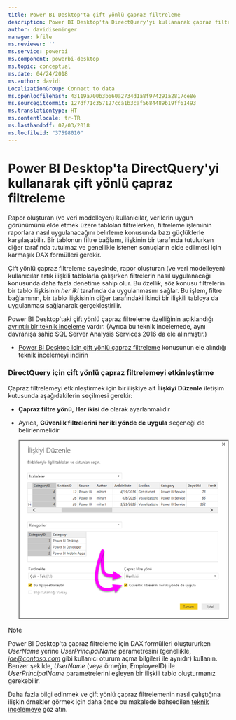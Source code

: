 ```yaml
---
title: Power BI Desktop'ta çift yönlü çapraz filtreleme
description: Power BI Desktop'ta DirectQuery'yi kullanarak çapraz filtrelemeyi etkinleştirin
author: davidiseminger
manager: kfile
ms.reviewer: ''
ms.service: powerbi
ms.component: powerbi-desktop
ms.topic: conceptual
ms.date: 04/24/2018
ms.author: davidi
LocalizationGroup: Connect to data
ms.openlocfilehash: 43119a700b3b660a2734d1a8f974291a2817ce8e
ms.sourcegitcommit: 127df71c357127cca1b3caf5684489b19ff61493
ms.translationtype: HT
ms.contentlocale: tr-TR
ms.lasthandoff: 07/03/2018
ms.locfileid: "37598010"
---
```

# <a name="bidirectional-cross-filtering-using-directquery-in-power-bi-desktop"></a>Power BI Desktop'ta DirectQuery'yi kullanarak çift yönlü çapraz filtreleme

Rapor oluşturan (ve veri modelleyen) kullanıcılar, verilerin uygun görünümünü elde etmek üzere tabloları filtrelerken, filtreleme işleminin raporlara nasıl uygulanacağını belirleme konusunda bazı güçlüklerle karşılaşabilir. Bir tablonun filtre bağlamı, ilişkinin bir tarafında tutulurken diğer tarafında tutulmaz ve genellikle istenen sonuçların elde edilmesi için karmaşık DAX formülleri gerekir.

Çift yönlü çapraz filtreleme sayesinde, rapor oluşturan (ve veri modelleyen) kullanıcılar artık ilişkili tablolarla çalışırken filtrelerin nasıl uygulanacağı konusunda daha fazla denetime sahip olur. Bu özellik, söz konusu filtrelerin bir tablo ilişkisinin *her iki* tarafında da uygulanmasını sağlar. Bu işlem, filtre bağlamının, bir tablo ilişkisinin diğer tarafındaki ikinci bir ilişkili tabloya da uygulanması sağlanarak gerçekleştirilir.

Power BI Desktop'taki çift yönlü çapraz filtreleme özelliğinin açıklandığı [ayrıntılı bir teknik inceleme](http://download.microsoft.com/download/2/7/8/2782DF95-3E0D-40CD-BFC8-749A2882E109/Bidirectional%20cross-filtering%20in%20Analysis%20Services%202016%20and%20Power%20BI.docx) vardır. (Ayrıca bu teknik incelemede, aynı davranışa sahip SQL Server Analysis Services 2016 da ele alınmıştır.)

* [Power BI Desktop için çift yönlü çapraz filtreleme](http://download.microsoft.com/download/2/7/8/2782DF95-3E0D-40CD-BFC8-749A2882E109/Bidirectional%20cross-filtering%20in%20Analysis%20Services%202016%20and%20Power%20BI.docx) konusunun ele alındığı teknik incelemeyi indirin

### <a name="enabling-bidirectional-cross-filtering-for-directquery"></a>DirectQuery için çift yönlü çapraz filtrelemeyi etkinleştirme

Çapraz filtrelemeyi etkinleştirmek için bir ilişkiye ait **İlişkiyi Düzenle** iletişim kutusunda aşağıdakilerin seçilmesi gerekir:

* **Çapraz filtre yönü**, **Her ikisi de** olarak ayarlanmalıdır
* Ayrıca, **Güvenlik filtrelerini her iki yönde de uygula** seçeneği de belirlenmelidir

  ![](media/desktop-bidirectional-filtering/bidirectional-filtering_2.png)

> [!NOTE]
> Power BI Desktop'ta çapraz filtreleme için DAX formülleri oluştururken *UserName* yerine *UserPrincipalName* parametresini (genellikle, <em>joe@contoso.com</em> gibi kullanıcı oturum açma bilgileri ile aynıdır) kullanın. Benzer şekilde, *UserName* (veya örneğin, EmployeeID) ile *UserPrincipalName* parametrelerini eşleyen bir ilişkili tablo oluşturmanız gerekebilir.

Daha fazla bilgi edinmek ve çift yönlü çapraz filtrelemenin nasıl çalıştığına ilişkin örnekler görmek için daha önce bu makalede bahsedilen [teknik incelemeye](http://download.microsoft.com/download/2/7/8/2782DF95-3E0D-40CD-BFC8-749A2882E109/Bidirectional%20cross-filtering%20in%20Analysis%20Services%202016%20and%20Power%20BI.docx) göz atın.

